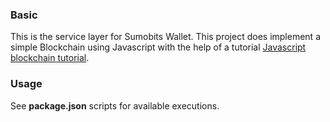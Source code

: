 ### Basic
This is the service layer for Sumobits Wallet. This project does implement a simple Blockchain using Javascript with the help of a tutorial [Javascript blockchain tutorial](https://www.hamrodev.com/en/blog/tutorials/javascript-blockchain).

### Usage
See **package.json** scripts for available executions.
